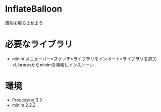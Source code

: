 # InflateBalloon
風船を膨らませよう

# 必要なライブラリ
+ minim
メニューバー>スケッチ>ライブラリをインポート>ライブラリを追加>Librarysからminimを検索しインストール

# 環境
+ Processing 3.3
+ minim 2.2.2

